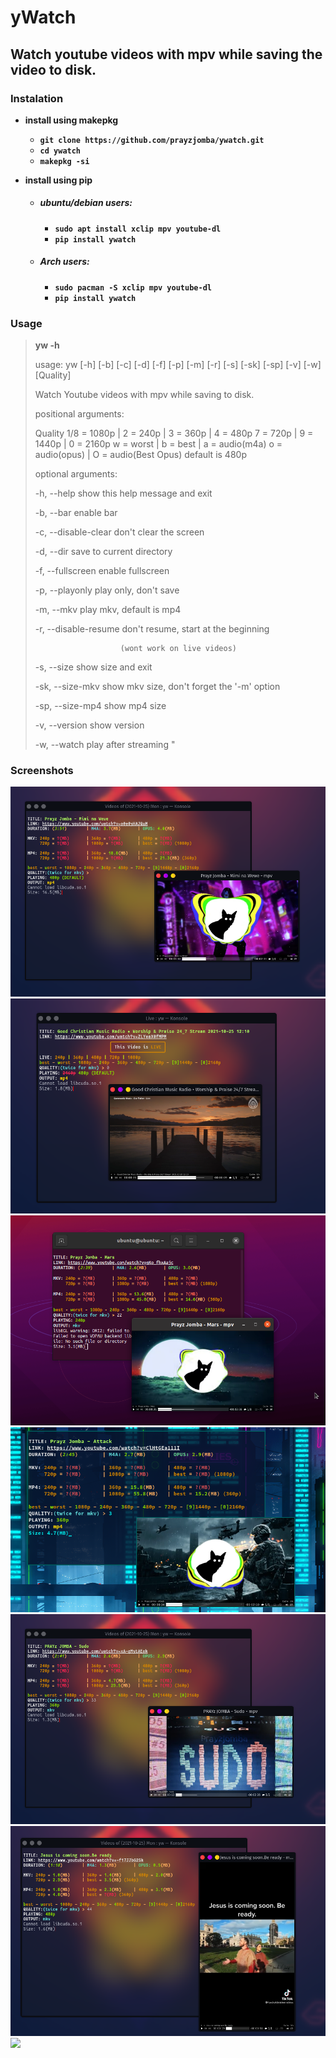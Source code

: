 
# yWatch
## Watch youtube videos with mpv while saving the video to disk.

### Instalation

* **install using makepkg**
  * **`git clone https://github.com/prayzjomba/ywatch.git`**
  * **`cd ywatch`**
  * **`makepkg -si`**

* **install using pip**

  * ##### ubuntu/debian users:

    * **`sudo apt install xclip mpv youtube-dl`**
    * **`pip install ywatch`**

  * ##### Arch users:

    * **`sudo pacman -S xclip mpv youtube-dl`**
    * **`pip install ywatch`**

### Usage

> **yw -h**
>
>usage: yw [-h] [-b] [-c] [-d] [-f] [-p] [-m] [-r] [-s] [-sk] [-sp] [-v] [-w] [Quality]
>
>Watch Youtube videos with mpv while saving to disk.
>
>positional arguments:
>
>  Quality
>                        1/8 = 1080p | 2 = 240p  | 3 = 360p  | 4 = 480p
>                        7 = 720p    | 9 = 1440p | 0 = 2160p
>                        w = worst   | b = best  | a = audio(m4a)
>                        o = audio(opus)  | O = audio(Best Opus)
>                        default is 480p
>
>optional arguments:
>
>  -h, --help            show this help message and exit
>
>  -b, --bar             enable bar
>
>  -c, --disable-clear   don't clear the screen
>
>  -d, --dir             save to current directory
>
>  -f, --fullscreen      enable fullscreen
>
>  -p, --playonly        play only, don't save
>
>  -m, --mkv             play mkv, default is mp4
>
>  -r, --disable-resume  don't resume, start at the beginning
>
>                        (wont work on live videos)
>  -s, --size            show size and exit
>
>  -sk, --size-mkv       show mkv size, don't forget the '-m' option
>
>  -sp, --size-mp4       show mp4 size
>
>  -v, --version         show version
>
>  -w, --watch           play after streaming
>"

### Screenshots
![](https://github.com/prayzjomba/kajhdfhakldfl/blob/main/sc/1.png)
![](https://github.com/prayzjomba/kajhdfhakldfl/blob/main/sc/2.png)
![](https://github.com/prayzjomba/kajhdfhakldfl/blob/main/sc/3.png)
![](https://github.com/prayzjomba/kajhdfhakldfl/blob/main/sc/4.png)
![](https://github.com/prayzjomba/kajhdfhakldfl/blob/main/sc/5.png)
![](https://github.com/prayzjomba/kajhdfhakldfl/blob/main/sc/6.png)
![](https://github.com/prayzjomba/kajhdfhakldfl/blob/main/sc/7.png)






